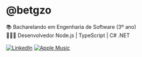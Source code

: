 # @betgzo

📚 Bacharelando em Engenharia de Software (3º ano)  
👨🏻‍💻 Desenvolvedor Node.js | TypeScript | C# .NET 
\
\
[![LinkedIn](https://img.shields.io/badge/linkedin-%230077B5.svg?style=for-the-badge&logo=linkedin&logoColor=white)](https://www.linkedin.com/in/albertogaleazzo) [![Apple Music](https://img.shields.io/badge/Apple_Music-9933CC?style=for-the-badge&logo=apple-music&logoColor=white)](https://music.apple.com/profile/albertogaleazzo)
